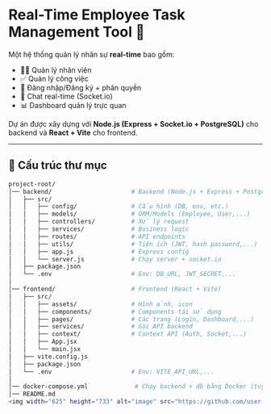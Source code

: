 # Real-Time Employee Task Management Tool 🚀

Một hệ thống quản lý nhân sự **real-time** bao gồm:
- 👨‍💼 Quản lý nhân viên
- ✅ Quản lý công việc
- 🔑 Đăng nhập/Đăng ký + phân quyền
- 💬 Chat real-time (Socket.io)
- 📊 Dashboard quản lý trực quan  

Dự án được xây dựng với **Node.js (Express + Socket.io + PostgreSQL)** cho backend và **React + Vite** cho frontend.

---

## 📂 Cấu trúc thư mục

```bash
project-root/
│── backend/                      # Backend (Node.js + Express + PostgreSQL)
│   ├── src/
│   │   ├── config/               # Cấu hình (DB, env, etc.)
│   │   ├── models/               # ORM/Models (Employee, User,...)
│   │   ├── controllers/          # Xử lý request
│   │   ├── services/             # Business logic
│   │   ├── routes/               # API endpoints
│   │   ├── utils/                # Tiện ích (JWT, hash password,...)
│   │   ├── app.js                # Express config
│   │   └── server.js             # Chạy server + socket.io
│   ├── package.json
│   └── .env                      # Env: DB_URL, JWT_SECRET,...
│
│── frontend/                     # Frontend (React + Vite)
│   ├── src/
│   │   ├── assets/               # Hình ảnh, icon
│   │   ├── components/           # Components tái sử dụng
│   │   ├── pages/                # Các trang (Login, Dashboard,...)
│   │   ├── services/             # Gọi API backend
│   │   ├── context/              # Context API (Auth, Socket,...)
│   │   ├── App.jsx
│   │   └── main.jsx
│   ├── vite.config.js
│   ├── package.json
│   └── .env                      # Env: VITE_API_URL,...
│
│── docker-compose.yml             # Chạy backend + db bằng Docker (tuỳ chọn)
│── README.md
<img width="625" height="733" alt="image" src="https://github.com/user-attachments/assets/d7bee885-5cff-4b96-b028-5278da9bcd1c" />
